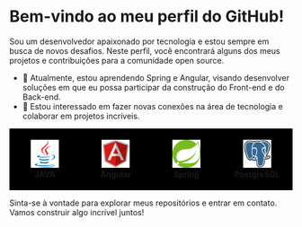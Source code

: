 # Bem-vindo ao meu perfil do GitHub!
Sou um desenvolvedor apaixonado por tecnologia e estou sempre em busca de novos desafios. Neste perfil, você encontrará alguns dos meus projetos e contribuições para a comunidade open source.

- 🌱 Atualmente, estou aprendendo Spring e Angular, visando desenvolver soluções em que eu possa participar da construção do Front-end e do Back-end.
- 👥 Estou interessado em fazer novas conexões na área de tecnologia e colaborar em projetos incríveis.

<div style="display: flex; background-color: black;">
    <div style="flex: 1; padding: 20px; text-align: center;">
        <img src="https://raw.githubusercontent.com/devicons/devicon/master/icons/java/java-original.svg" width="50" height="50">
        <br>
        <strong>JAVA</strong>
    </div>
    <div style="flex: 1; padding: 20px; text-align: center;">
        <img src="https://raw.githubusercontent.com/devicons/devicon/master/icons/angularjs/angularjs-original.svg" width="50" height="50">
        <br>
        <strong>Angular</strong>
    </div>
    <div style="flex: 1; padding: 20px; text-align: center;">
        <img src="https://raw.githubusercontent.com/devicons/devicon/master/icons/spring/spring-original.svg" width="50" height="50">
        <br>
        <strong>Spring</strong>
    </div>
    <div style="flex: 1; padding: 20px; text-align: center;">
        <img src="https://raw.githubusercontent.com/devicons/devicon/master/icons/postgresql/postgresql-original.svg" width="50" height="50">
        <br>
        <strong>PostgreSQL</strong>
    </div>
</div>

Sinta-se à vontade para explorar meus repositórios e entrar em contato. Vamos construir algo incrível juntos!
